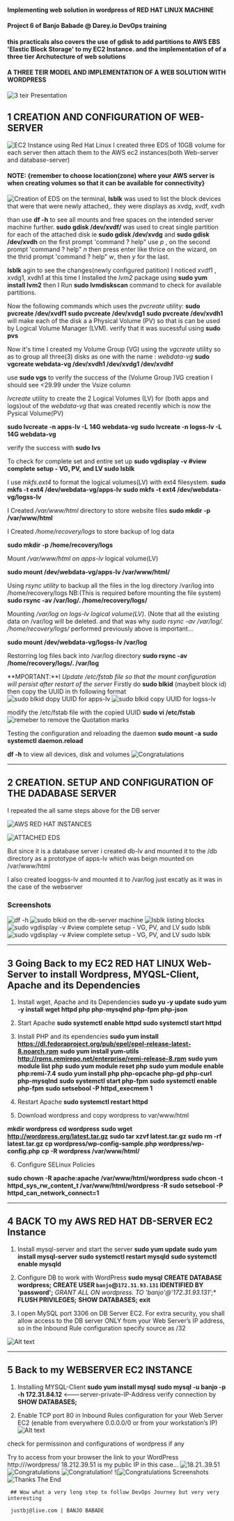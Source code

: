 #### Implementing web solution in wordpress of RED HAT LINUX MACHINE
#### Project 6 of Banjo Babade @ Darey.io DevOps training
#### this practicals also covers the use of gdisk to add partitions to AWS EBS 'Elastic Block Storage' to my EC2 Instance. and the implementation of  of a three tier Archutecture of web solutions

#### A THREE TEIR MODEL AND IMPLEMENTATION OF A WEB SOLUTION WITH WORDPRESS 
![3 teir Presentation](Screenshot_20230106_171447.png)
## 1 CREATION AND CONFIGURATION OF WEB-SERVER
![EC2 Instance using Red Hat Linux](Screenshot_20230106_062959.png)
I created three EDS of 10GB volume for each server  then attach them to the AWS ec2 instances(both Web-server and database-server)
#### NOTE: {remember to choose location(zone) where your AWS server is when creating volumes so that it can be available for connectivity}
![Creation of EDS ](Screenshot_20230106_063433.png)
on the terminal, **lsblk** was used to list the block devices that were  that were newly attached,. they were displays as xvdg, xvdf, xvdh

than use **df -h** to see all mounts and free spaces on the intended server machine 
further. **sudo gdisk /dev/xvdf/** was used to creat single partition for each of the attached disk ie **sudo gdisk /dev/xvdg** and **sudo gdisk /dev/xvdh** on the first prompt 'command ? help"  use *p* , on the second prompt 'command ? help" *n* then press enter like thrice on the wizard, on the thrid prompt 'command ? help" *w*, then *y* for the last.

**lsblk** agin to see the changes(newly configured patition) I noticed xvdf1 , xvdg1, xvdh1 at this time
I Installed the  *lvm2* package using **sudo yum install lvm2** then I Run **sudo lvmdiskscan** command to check for available partitions.

Now the following commands which uses the *pvcreate* utility:
**sudo pvcreate /dev/xvdf1**
**sudo pvcreate /dev/xvdg1**
**sudo pvcreate /dev/xvdh1**
will make each of the disk a a Physical Volume (PV) so that is can be used by Logical Volume Manager (LVM).
verify that it was sucessful using **sudo pvs** 

Now it's time I created my Volume Group (VG) using the *vgcreate* utility so as to group all three(3) disks as one with the name : *webdata-vg*
**sudo vgcreate webdata-vg /dev/xvdh1 /dev/xvdg1 /dev/xvdhf**

use **sudo vgs** to verify the success of the (Volume Group )VG creation I should see <29.99 under the Vsize column

*lvcreate* utility to create the 2 Logical Volumes (LV) for (both apps and logs)out of the *webdata-vg* that was created recently which is now the Pysical Volume(PV)

**sudo lvcreate -n apps-lv -L 14G webdata-vg**
**sudo lvcreate -n logss-lv -L 14G webdata-vg**

verify the success with **sudo lvs**

To check for complete set and entire set up
**sudo vgdisplay -v #view complete setup - VG, PV, and LV sudo lsblk**

I use *mkfs.ext4* to format the logical volumes(LV) with ext4 filesystem.
**sudo mkfs -t ext4 /dev/webdata-vg/apps-lv**
**sudo mkfs -t ext4 /dev/webdata-vg/logss-lv**

I Created */var/www/html* directory to store website files
**sudo mkdir -p /var/www/html**

I Created */home/recovery/logs* to store backup of log data

**sudo mkdir -p /home/recovery/logs**

Mount */var/www/html on apps-lv* logical volume(LV)

**sudo mount /dev/webdata-vg/apps-lv /var/www/html/**

Using *rsync utility* to backup all the files in the log directory /var/log into /home/recovery/logs 
NB:(This is required before mounting the file system)
**sudo rsync -av /var/log/. /home/recovery/logs/**

Mounting */var/log on logs-lv logical volume(LV)*. (Note that all the existing data on /var/log will be deleted. and that was why *sudo rsync -av /var/log/. /home/recovery/logs/* performed previously above is important...

**sudo mount /dev/webdata-vg/logss-lv /var/log**

Restorring log files back into /var/log directory
**sudo rsync -av /home/recovery/logs/. /var/log**


**MPORTANT:**I *Update /etc/fstab file so that the mount configuration will persist after restart of the server*
Firstly do **sudo blkid** (maybeit block id) then copy the UUID in th following format
![sudo blkid dopy UUID for apps-lv](Screenshot_20230105_232014.png)
![sudo blkid copy UUID for logss-lv](Screenshot_20230105_232632.png)

modify the /etc/fstab file with the copied UUID
**sudo vi /etc/fstab**
![remeber to remove the Quotation marks](Screenshot_20230105_232816.png)

Testing the configuration and reloading the daemon
**sudo mount -a**
**sudo systemctl daemon.reload** 

**df -h** to view all devices, disk and volumes
![Congratulations](Screenshot_20230105_233145.png)
********************************** ***********************************
## 2 CREATION. SETUP AND CONFIGURATION OF THE DADABASE SERVER 

I repeated the all same steps above for the DB server

![AWS RED HAT INSTANCES](Screenshot_20230106_062959.png) 


![ATTACHED EDS](Screenshot_20230106_063433.png)

But since it is a database server i created db-lv  and mounted it to the /db directory  as a prototype of apps-lv which was beign mounted on /var/www/html

I also created looggss-lv and mounted it to /var/log just excatly as it was in the case of the webserver
### Screenshots
![df -h](Screenshot_20230106_152620.png)
![sudo blkid on the db-server machine](Screenshot_20230106_152833.png)
![lsblk listing blocks](Screenshot_20230106_152851.png)
![sudo vgdisplay -v #view complete setup - VG, PV, and LV sudo lsblk](Screenshot_20230106_153047.png)
![sudo vgdisplay -v #view complete setup - VG, PV, and LV sudo lsblk](Screenshot_20230106_153101.png)

******************************************  **********************************************
## 3 Going Back to my EC2 RED HAT LINUX Web-Server to install Wordpress, MYQSL-Client, Apache and its Dependencies

1. Install wget, Apache and its Dependencies
 **sudo yu -y update**
 **sudo yum -y install wget httpd php php-mysqlnd php-fpm php-json**

 2. Start Apache
**sudo systemctl enable httpd**
**sudo systemctl start httpd**

3. Install PHP and its ependencies
  **sudo yum install https://dl.fedoraproject.org/pub/epel/epel-release-latest-8.noarch.rpm**
 **sudo yum install yum-utils**
 **http://rpms.remirepo.net/enterprise/remi-release-8.rpm**
 **sudo yum module list php**
 **sudo yum module reset php**
 **sudo yum module enable php:remi-7.4**
 **sudo yum install php php-opcache php-gd php-curl php-mysqlnd**
 **sudo systemctl start php-fpm**
 **sudo systemctl enable php-fpm**
 **sudo setsebool -P httpd_execmem 1**

 4. Restart Apache
    **sudo systemctl restart httpd**

5. Download wordpress and copy wordpress to var/www/html

  **mkdir wordpress**
  **cd   wordpress**
  **sudo wget http://wordpress.org/latest.tar.gz**
  **sudo tar xzvf latest.tar.gz**
  **sudo rm -rf latest.tar.gz**
  **cp wordpress/wp-config-sample.php wordpress/wp-config.php**
  **cp -R wordpress /var/www/html/**

6. Configure SELinux Policies

  **sudo chown -R apache:apache /var/www/html/wordpress**
  **sudo chcon -t httpd_sys_rw_content_t /var/www/html/wordpress -R**
  **sudo setsebool -P httpd_can_network_connect=1**

******************************  **********************************************
## 4 BACK TO my AWS  RED HAT DB-SERVER EC2 Instance

1. Install mysql-server and start the server
**sudo yum update**
**sudo yum install mysql-server**
**sudo systemctl restart mysqld**
**sudo systemctl enable mysqld**

2. Configure DB to work with WordPress
**sudo mysql**
**CREATE DATABASE wordpress;**
**CREATE USER `banjo`@`172.31.93.131` IDENTIFIED BY 'password';**
**GRANT ALL ON wordpress.* TO 'banjo'@'172.31.93.131';**
**FLUSH PRIVILEGES;**
**SHOW DATABASES;**
**exit**

3. I open MySQL port 3306 on DB Server EC2. For extra security, you shall allow access to the DB server ONLY from your Web Server’s IP address, so in the Inbound Rule configuration specify source as /32
   
![Alt text](Screenshot_20230106_152349.png)

*************************************  ****************************************
## 5 Back to my WEBSERVER EC2 INSTANCE
1. Installing MYSQL-Client
**sudo yum install mysql**
**sudo mysql -u banjo -p -h 172.31.84.12** <---server-private-IP-Address
verify connection by **SHOW DATABASES;**

2. Enable TCP port 80 in Inbound Rules configuration for your Web Server EC2 (enable from everywhere 0.0.0.0/0 or from your workstation’s IP)
![Alt text](Screenshot_20230106_152241.png)

check for permissinon and configurations of wordpress if any

Try to access from your browser the link to your WordPress http://<Web-Server-Public-IP-Address>/wordpress/
        18.212.39.51 is my public IP in this case...
    ![18.21..39.51](Screenshot_20230106_061026.png)  
    ![Congratulations](Screenshot_20230106_061042.png)
    ![Congratulation!](Screenshot_20230106_061152.png)
     ![![Congratulations Screenshots](Screenshot_20230106_061209.png)
     ![Thanks The End](Screenshot_20230106_061219.png)

     ## Wow what a very long step to follow DevOps Journey but very very interesting 
     
     justbj@live.com | BANJO BABADE
     

















